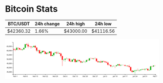 # Bitcoin Stats

BTC/USDT|24h change|24h high|24h low|
|---|---|---|---|
|$42360.32|1.66%|$43000.00|$41116.56|

<img src="./chart.svg">
